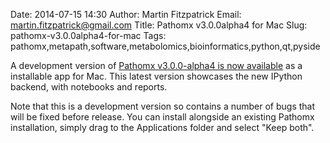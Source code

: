 Date: 2014-07-15 14:30
Author: Martin Fitzpatrick
Email: martin.fitzpatrick@gmail.com
Title: Pathomx v3.0.0alpha4 for Mac
Slug: pathomx-v3.0.0alpha4-for-mac
Tags: pathomx,metapath,software,metabolomics,bioinformatics,python,qt,pyside

A development version of [Pathomx v3.0.0-alpha4 is now available](download.pathomx.org/Pathomx-3.0.0a4.dmg) as a installable app for Mac. This latest version showcases the new IPython backend, with notebooks and reports.

<!-- PELICAN_END_SUMMARY -->

Note that this is a development version so contains a number of bugs that will be fixed
before release. You can install alongside an existing Pathomx installation, simply drag to the Applications folder and select "Keep both".
